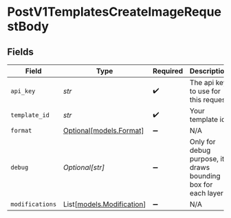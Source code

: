 # PostV1TemplatesCreateImageRequestBody


## Fields

| Field                                                        | Type                                                         | Required                                                     | Description                                                  | Example                                                      |
| ------------------------------------------------------------ | ------------------------------------------------------------ | ------------------------------------------------------------ | ------------------------------------------------------------ | ------------------------------------------------------------ |
| `api_key`                                                    | *str*                                                        | :heavy_check_mark:                                           | The api key to use for this request                          | key_xxxxxxxxx                                                |
| `template_id`                                                | *str*                                                        | :heavy_check_mark:                                           | Your template id                                             | tpl_xxxxxxxxx                                                |
| `format`                                                     | [Optional[models.Format]](../models/format.md)               | :heavy_minus_sign:                                           | N/A                                                          |                                                              |
| `debug`                                                      | *Optional[str]*                                              | :heavy_minus_sign:                                           | Only for debug purpose, it draws bounding box for each layer |                                                              |
| `modifications`                                              | List[[models.Modification](../models/modification.md)]       | :heavy_minus_sign:                                           | N/A                                                          |                                                              |